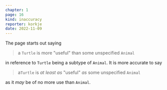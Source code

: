```yaml
---
chapter: 1
page: 16
kind: inaccuracy
reporter: korkje
date: 2022-11-09
---
```


The page starts out saying

> a `Turtle` is more "useful" than some unspecified `Animal`

in reference to `Turtle` being a subtype of `Animal`. It is more accurate to say

> a`Turtle` is *at least as* "useful" *as* some unspecified `Animal`

as it *may* be of no more use than `Animal`.
